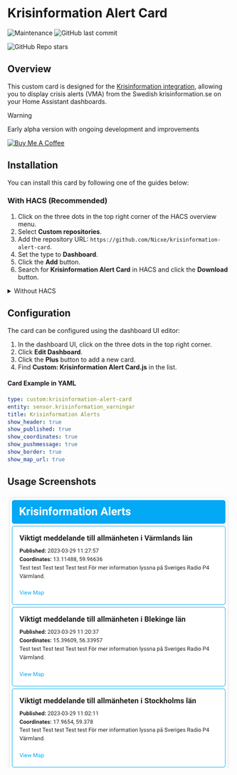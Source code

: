 # Krisinformation Alert Card
<img alt="Maintenance" src="https://img.shields.io/maintenance/yes/2025"> <img alt="GitHub last commit" src="https://img.shields.io/github/last-commit/Nicxe/krisinformation-alert-card"><br>

<img alt="GitHub Repo stars" src="https://img.shields.io/github/stars/Nicxe/krisinformation-alert-card">



## Overview

This custom card is designed for the [Krisinformation integration](https://github.com/Nicxe/krisinformation), allowing you to display crisis alerts (VMA) from the Swedish krisinformation.se on your Home Assistant dashboards.


 
> [!WARNING]
> Early alpha version with ongoing development and improvements


<a href="https://buymeacoffee.com/niklasv" target="_blank"><img src="https://www.buymeacoffee.com/assets/img/custom_images/orange_img.png" alt="Buy Me A Coffee" style="height: auto !important;width: auto !important;" ></a>

## Installation

You can install this card by following one of the guides below:

### With HACS (Recommended)

1. Click on the three dots in the top right corner of the HACS overview menu.
2. Select **Custom repositories**.
3. Add the repository URL: `https://github.com/Nicxe/krisinformation-alert-card`.
4. Set the type to **Dashboard**.
5. Click the **Add** button.
6. Search for **Krisinformation Alert Card** in HACS and click the **Download** button.

<details>
<summary>Without HACS</summary>



1. Download the `krisinformation-alert-card.js` file from the [latest release](https://github.com/Nicxe/krisinformation-alert-card/releases).
2. Place the `krisinformation-alert-card.js` file in your `config/www` folder.
3. Add a reference to `krisinformation-alert-card.js` in your dashboard. There are two ways to do this:
    - **Using the UI:** Go to _Settings_ → _Dashboards_ → _More Options_ → _Resources_ → _Add Resource_. Set the URL as `krisinformation-alert-card.js` and set the _Resource type_ to `JavaScript Module`.
      **Note:** If you do not see the Resources menu, you need to enable _Advanced Mode_ in your _User Profile_.
    - **Using YAML:** Add the following code to the `lovelace` section of your configuration:
        ```yaml
        resources:
          - url: /local/krisinformation-alert-card.js
            type: module
        ```

</details>

## Configuration

The card can be configured using the dashboard UI editor:

1. In the dashboard UI, click on the three dots in the top right corner.
2. Click **Edit Dashboard**.
3. Click the **Plus** button to add a new card.
4. Find **Custom: Krisinformation Alert Card.js** in the list.


#### Card Example in YAML

```yaml
type: custom:krisinformation-alert-card
entity: sensor.krisinformation_varningar
title: Krisinformation Alerts
show_header: true
show_published: true
show_coordinates: true
show_pushmessage: true
show_border: true
show_map_url: true
```

## Usage Screenshots

![Screenshot](https://github.com/Nicxe/krisinformation-alert-card/blob/main/screenshot.png)